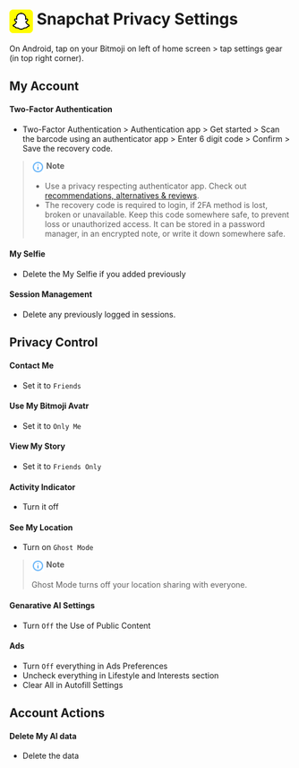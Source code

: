 # <img src="../icons/snapchat.svg" width="42" align="top"> Snapchat Privacy Settings

On Android, tap on your Bitmoji on left of home screen > tap settings gear (in top right corner).



## My Account

#### Two-Factor Authentication
- Two-Factor Authentication > Authentication app > Get started > Scan the barcode using an authenticator app > Enter 6 digit code > Confirm > Save the recovery code.

> <img src="../icons/ic_note.svg" width="22" align="top"> **Note**
>
> - Use a privacy respecting authenticator app. Check out [recommendations, alternatives & reviews](https://github.com/StellarSand/privacy-settings#recommendations-alternatives--reviews).
> - The recovery code is required to login, if 2FA method is lost, broken or unavailable. Keep this code somewhere safe, to prevent loss or unauthorized access. It can be stored in a password manager, in an encrypted note, or write it down somewhere safe.

#### My Selfie
-  Delete the My Selfie if you added previously

#### Session Management
-  Delete any previously logged in sessions.



## Privacy Control

#### Contact Me
-  Set it to `Friends`

#### Use My Bitmoji Avatr
- Set it to `Only Me`

#### View My Story
- Set it to `Friends Only`

#### Activity Indicator
- Turn it off

#### See My Location
- Turn on `Ghost Mode`

> <img src="../icons/ic_note.svg" width="22" align="top"> **Note**
>
> Ghost Mode turns off your location sharing with everyone.

#### Genarative AI Settings
- Turn `Off` the Use of Public Content

#### Ads
- Turn `Off` everything in Ads Preferences
- Uncheck everything in Lifestyle and Interests section
- Clear All in Autofill Settings



## Account Actions

#### Delete My AI data
- Delete the data
